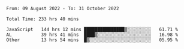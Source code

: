 
<!--START_SECTION:waka-->

```text
From: 09 August 2022 - To: 31 October 2022

Total Time: 233 hrs 40 mins

JavaScript   144 hrs 12 mins ███████████████▒░░░░░░░░░   61.71 %
AL           39 hrs 41 mins  ████▒░░░░░░░░░░░░░░░░░░░░   16.98 %
Other        13 hrs 54 mins  █▒░░░░░░░░░░░░░░░░░░░░░░░   05.95 %
```

<!--END_SECTION:waka-->











